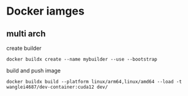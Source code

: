 # Docker iamges

## multi arch

create builder

```shell
docker buildx create --name mybuilder --use --bootstrap
```

build and push image 

```shell
docker buildx build --platform linux/arm64,linux/amd64 --load -t wanglei4687/dev-container:cuda12 dev/ 
```
